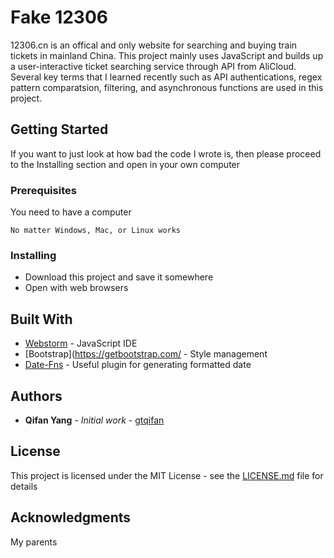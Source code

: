 # Fake 12306

12306.cn is an offical and only website for searching and buying train tickets in mainland China. This project mainly uses JavaScript and builds up a user-interactive ticket searching service through API from AliCloud. Several key terms that I learned recently such as API authentications, regex pattern comparatsion, filtering, and asynchronous functions are used in this project. 

## Getting Started

If you want to just look at how bad the code I wrote is, then please proceed to the Installing section and open in your own computer

### Prerequisites

You need to have a computer

```
No matter Windows, Mac, or Linux works
```

### Installing

- Download this project and save it somewhere
- Open with web browsers

## Built With

* [Webstorm](https://www.jetbrains.com/webstorm/) - JavaScript IDE
* [Bootstrap](https://getbootstrap.com/ - Style management
* [Date-Fns](https://date-fns.org/) - Useful plugin for generating formatted date

## Authors

* **Qifan Yang** - *Initial work* - [gtqifan](https://github.com/gtqifan)

## License

This project is licensed under the MIT License - see the [LICENSE.md](LICENSE.md) file for details

## Acknowledgments

My parents

